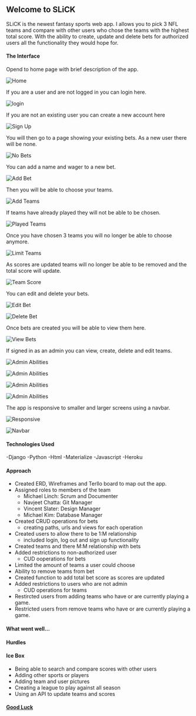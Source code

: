 ## Welcome to SLiCK

SLiCK is the newest fantasy sports web app. I allows you to pick 3 NFL teams and compare with other users who chose the teams with the highest total score. With the ability to create, update and delete bets for authorized users all the functionality they would hope for. 

#### The Interface

Opend to home page with brief description of the app.

![Home](/screenshots/home.png)

If you are a user and are not logged in you can login here.

![login](/screenshots/login)

If you are not an existing user you can create a new account here

![Sign Up](/screenshots/sign-up.png)

You will then go to a page showing your existing bets. As a new user there will be none.

![No Bets](/screenshots/no-bets.png)

You can add a name and wager to a new bet.

![Add Bet](/screenshots/add-bet.png)

Then you will be able to choose your teams.

![Add Teams](/screenshots/add-teams.png)

If teams have already played they will not be able to be chosen.

![Played Teams](/screenshots/played-teams.png)

Once you have chosen 3 teams you will no longer be able to choose anymore.

![Limit Teams](/screenshots/limit-teams.png)

As scores are updated teams will no longer be able to be removed and the total score will update.

![Team Score](/screenshots/team-score.png)

You can edit and delete your bets.

![Edit Bet](/screenshots/edit-bet.png)

![Delete Bet](/screenshots/delete-bet.png)

Once bets are created you will be able to view them here. 

![View Bets](/screenshots/view-bets.png)

If signed in as an admin you can view, create, delete and edit teams.

![Admin Abilities](/screenshots/team-index.png)

![Admin Abilities](/screenshots/edit-team.png)

![Admin Abilities](/screenshots/create-team.png)

![Admin Abilities](/screenshots/delete-team.png)

The app is responsive to smaller and larger screens using a navbar.

![Responsive](/screenshots/responsive.png)

![Navbar](/screenshots/navbar.png)







#### Technologies Used

-Django
-Python
-Html
-Materialize
-Javascript
-Heroku


#### Approach

- Created ERD, Wireframes and Terllo board to map out the app.
- Assigned roles to members of the team
    - Michael Linch: Scrum and Documenter
    - Navjeet Chatta: Git Manager
    - Vincent Slater: Design Manager
    - Michael Kim: Database Manager
- Created CRUD operations for bets
    - creating paths, urls and views for each operation
- Created users to allow there to be 1:M relationship
    - included login, log out and sign up functionality
- Created teams and there M:M relationship  with bets
- Added restrictions to non-authorized user
    - CUD ooperations for bets
- Limited the amount of teams a user could choose
- Ability to remove teams from bet
- Created function to add total bet score as scores are updated
- Added restrictions to users who are not admin
    - CUD operations for teams
- Restircted users from adding teams who have or are currently playing a game.
- Restricted users from remove teams who have or are currently playing a game.

#### What went well...



#### Hurdles



#### Ice Box

- Being able to search and compare scores with other users
- Adding other sports or players
- Adding team and user pictures
- Creating a league to play against all season
- Using an API to update teams and scores

#### [Good Luck](https://slick-betting2.herokuapp.com/)